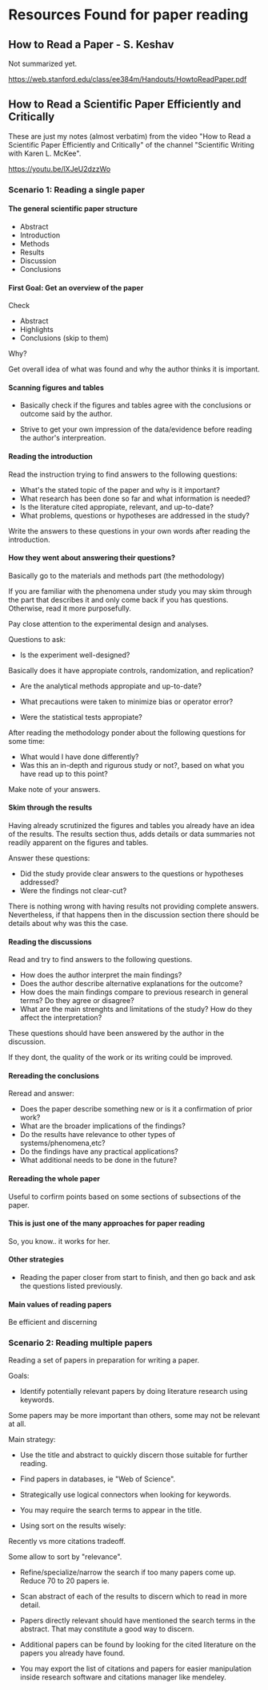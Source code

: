 # Resources Found for paper reading

## How to Read a Paper - S. Keshav

Not summarized yet.

https://web.stanford.edu/class/ee384m/Handouts/HowtoReadPaper.pdf

## How to Read a Scientific Paper Efficiently and Critically

These are just my notes (almost verbatim) from the video "How to Read a Scientific Paper Efficiently and Critically" of the channel "Scientific Writing with Karen L. McKee".

https://youtu.be/lXJeU2dzzWo

### Scenario 1: Reading a single paper

#### The general scientific paper structure

- Abstract
- Introduction
- Methods
- Results
- Discussion
- Conclusions

#### First Goal: Get an overview of the paper

Check

- Abstract
- Highlights
- Conclusions (skip to them)

Why?

Get overall idea of what was found and why the author thinks it is important.

#### Scanning figures and tables

- Basically check if the figures and tables agree with the conclusions or outcome said by the author.

- Strive to get your own impression of the data/evidence before reading the author's interpreation.

#### Reading the introduction

Read the instruction trying to find answers to the following questions:

- What's the stated topic of the paper and why is it important?
- What research has been done so far and what information is needed?
- Is the literature cited appropiate, relevant, and up-to-date?
- What problems, questions or hypotheses are addressed in the study?

Write the answers to these questions in your own words after reading the introduction.

#### How they went about answering their questions?

Basically go to the materials and methods part (the methodology)

If you are familiar with the phenomena under study you may skim through the part that describes it and only come back if you has questions. Otherwise, read it more purposefully.

Pay close attention to the experimental design and analyses.

Questions to ask:

- Is the experiment well-designed?

Basically does it have appropiate controls, randomization, and replication?

- Are the analytical methods appropiate and up-to-date?

- What precautions were taken to minimize bias or operator error?

- Were the statistical tests appropiate?

After reading the methodology ponder about the following questions for some time:

- What would I have done differently?
- Was this an in-depth and rigurous study or not?, based on what you have read up to this point?

Make note of your answers.

#### Skim through the results

Having already scrutinized the figures and tables you already have an idea of the results. The results section thus, adds details or data summaries not readily apparent on the figures and tables.

Answer these questions:

- Did the study provide clear answers to the questions or hypotheses addressed?
- Were the findings not clear-cut?

There is nothing wrong with having results not providing complete answers. Nevertheless, if that happens then in the discussion section there should be details about why was this the case.

#### Reading the discussions

Read and try to find answers to the following questions.

- How does the author interpret the main findings?
- Does the author describe alternative explanations for the outcome?
- How does the main findings compare to previous research in general terms? Do they agree or disagree?
- What are the main strenghts and limitations of the study? How do they affect the interpretation?

These questions should have been answered by the author in the discussion.

If they dont, the quality of the work or its writing could be improved.

#### Rereading the conclusions

Reread and answer:

- Does the paper describe something new or is it a confirmation of prior work?
- What are the broader implications of the findings?
- Do the results have relevance to other types of systems/phenomena,etc?
- Do the findings have any practical applications?
- What additional needs to be done in the future?

#### Rereading the whole paper

Useful to corfirm points based on some sections of subsections of the paper.

#### This is just one of the many approaches for paper reading

So, you know.. it works for her.

#### Other strategies

- Reading the paper closer from start to finish, and then go back and ask the questions listed previously.

#### Main values of reading papers

Be efficient and discerning

### Scenario 2: Reading multiple papers

Reading a set of papers in preparation for writing a paper.

Goals:

- Identify potentially relevant papers by doing literature research using keywords.

Some papers may be more important than others, some may not be relevant at all.

Main strategy:

- Use the title and abstract to quickly discern those suitable for further reading.

- Find papers in databases, ie "Web of Science".

- Strategically use logical connectors when looking for keywords.

- You may require the search terms to appear in the title.

- Using sort on the results wisely:

Recently vs more citations tradeoff.

Some allow to sort by "relevance".

- Refine/specialize/narrow the search if too many papers come up. Reduce 70 to 20 papers ie.

- Scan abstract of each of the results to discern which to read in more detail.

- Papers directly relevant should have mentioned the search terms in the abstract. That may constitute a good way to discern.

- Additional papers can be found by looking for the cited literature on the papers you already have found.

- You may export the list of citations and papers for easier manipulation inside research software and citations manager like mendeley.
